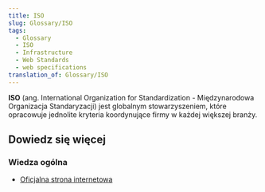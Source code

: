```yaml
---
title: ISO
slug: Glossary/ISO
tags:
  - Glossary
  - ISO
  - Infrastructure
  - Web Standards
  - web specifications
translation_of: Glossary/ISO
---
```

**ISO** (ang. International Organization for Standardization - Międzynarodowa Organizacja Standaryzacji) jest globalnym stowarzyszeniem, które opracowuje jednolite kryteria koordynujące firmy w każdej większej branży.

## Dowiedz się więcej

### Wiedza ogólna

- [Oficjalna strona internetowa](http://www.iso.org/iso/home.html)
